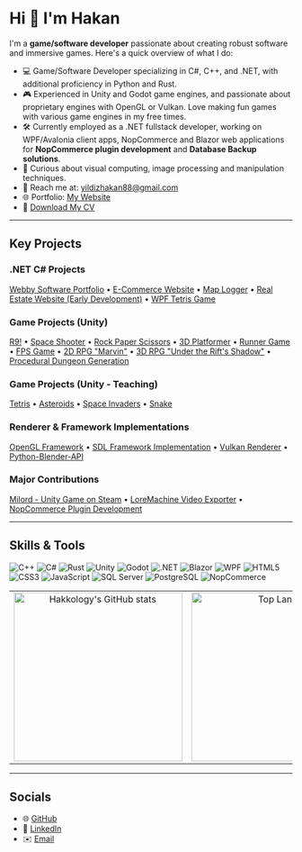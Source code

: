 # Hi 👋 I'm Hakan

I'm a **game/software developer** passionate about creating robust software and immersive games. Here's a quick overview of what I do:

- 💻 Game/Software Developer specializing in C#, C++, and .NET, with additional proficiency in Python and Rust.
- 🎮 Experienced in Unity and Godot game engines, and passionate about proprietary engines with OpenGL or Vulkan. Love making fun games with various game engines in my free times.
- 🛠️ Currently employed as a .NET fullstack developer, working on WPF/Avalonia client apps, NopCommerce and Blazor web applications for **NopCommerce plugin development** and **Database Backup solutions**.
- 🌱 Curious about visual computing, image processing and manipulation techniques.
- 📧 Reach me at: yildizhakan88@gmail.com
- 🌐 Portfolio: [My Website](https://webbysoftinit.com)
- 📄 [Download My CV](https://flowcv.com/resume/b96nb87j5g)

---
## Key Projects

### .NET C# Projects
[Webby Software Portfolio](https://github.com/Hakkology/Web-WebbySoftware) • [E-Commerce Website](https://github.com/Hakkology/Web-E-Commerce-Website) • [Map Logger](https://github.com/Hakkology/Web-MapLogger) • [Real Estate Website (Early Development)](https://github.com/Hakkology/CS-Real-Estate-Site-Concept) • [WPF Tetris Game](https://github.com/Hakkology/WPF-Tetris-Game)

### Game Projects (Unity)
[R9!](https://hakkology.itch.io/r9) • [Space Shooter](https://github.com/Hakkology/FatalX-Type-Shooter) • [Rock Paper Scissors](https://github.com/Hakkology/Unity-Rock-Paper-Scissors) • [3D Platformer](https://github.com/Hakkology/Unity-CookingGame) • [Runner Game](https://github.com/Hakkology/Unity-Stack-the-Cubes) • [FPS Game](https://github.com/Hakkology/Unity-FPSProject) • [2D RPG "Marvin"](https://github.com/Hakkology/Unity-2D-RPG-Marvin) • [3D RPG "Under the Rift's Shadow"](https://github.com/Hakkology/Unity-Under-the-Rift-s-Shadow) • [Procedural Dungeon Generation](https://github.com/Hakkology/Unity-Procedural-Generation)



### Game Projects (Unity - Teaching)
[Tetris](https://github.com/Hakkology/Unity-Tetris) • [Asteroids](https://github.com/Hakkology/Unity-Asteroids) • [Space Invaders](https://github.com/Hakkology/Unity-SpaceInvaders) • [Snake](https://github.com/Hakkology/Unity-Snake) 

### Renderer & Framework Implementations
[OpenGL Framework](https://github.com/Hakkology/OpenGL-Framework) • [SDL Framework Implementation](https://github.com/Hakkology/SDL-Framework-Implementation) • [Vulkan Renderer](https://github.com/Hakkology/Vulkan-API) • [Python-Blender-API](https://github.com/Hakkology/Python-Blender-API)

### Major Contributions
[Milord - Unity Game on Steam](https://store.steampowered.com/app/2455460/Milord/) • [LoreMachine Video Exporter](https://www.loremachine.world) • [NopCommerce Plugin Development](https://nopcommerce.com)


---

## Skills & Tools
![C++](https://img.shields.io/badge/-C++-00599C?style=flat-square&logo=c%2B%2B&logoColor=white)
![C#](https://img.shields.io/badge/-C%23-239120?style=flat-square&logo=c-sharp&logoColor=white)
![Rust](https://img.shields.io/badge/-Rust-000000?style=flat-square&logo=rust&logoColor=white)
![Unity](https://img.shields.io/badge/-Unity-000000?style=flat-square&logo=unity&logoColor=white)
![Godot](https://img.shields.io/badge/-Godot-478CBF?style=flat-square&logo=godot-engine&logoColor=white)
![.NET](https://img.shields.io/badge/-.NET-512BD4?style=flat-square&logo=.net&logoColor=white)
![Blazor](https://img.shields.io/badge/-Blazor-512BD4?style=flat-square&logo=blazor&logoColor=white)
![WPF](https://img.shields.io/badge/-WPF-512BD4?style=flat-square&logo=windows&logoColor=white)
![HTML5](https://img.shields.io/badge/-HTML5-E34F26?style=flat-square&logo=html5&logoColor=white)
![CSS3](https://img.shields.io/badge/-CSS3-1572B6?style=flat-square&logo=css3&logoColor=white)
![JavaScript](https://img.shields.io/badge/-JavaScript-F7DF1E?style=flat-square&logo=javascript&logoColor=black)
![SQL Server](https://img.shields.io/badge/-SQL%20Server-CC2927?style=flat-square&logo=microsoft-sql-server&logoColor=white)
![PostgreSQL](https://img.shields.io/badge/-PostgreSQL-4169E1?style=flat-square&logo=postgresql&logoColor=white)
![NopCommerce](https://img.shields.io/badge/-NopCommerce-0073D4?style=flat-square&logo=nopcommerce&logoColor=white)

<table align="center" width="100%" cellpadding="0" cellspacing="0">
  <tr>
    <td width="74%" align="center">
      <a href="https://github.com/hakkology/github-readme-stats">
        <img
          src="https://github-readme-stats.vercel.app/api?username=hakkology&show_icons=true&theme=tokyonight&width=750"
          height="300"
          alt="Hakkology's GitHub stats"
        />
      </a>
    </td>
    <td width="26%" align="center">
      <a href="https://github.com/hakkology">
        <img
          src="https://github-readme-stats.vercel.app/api/top-langs?username=hakkology&layout=pie&theme=tokyonight&width=250"
          height="300"
          alt="Top Langs"
        />
      </a>
    </td>
  </tr>
</table>

---

## Socials
- 🌐 [GitHub](https://github.com/Hakkology)
- 🔗 [LinkedIn](https://www.linkedin.com/in/hakan-yildiz-029845132/)
- ✉️ [Email](mailto:yildizhakan88@gmail.com)
